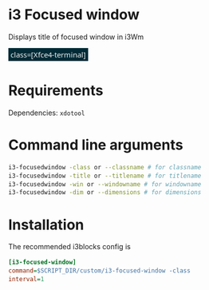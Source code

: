 # i3 Focused window

Displays title of focused window in i3Wm

![Demo](i3-focusedwindow.png)

# Requirements

Dependencies: `xdotool`

# Command line arguments  

```bash
i3-focusedwindow -class or --classname # for classname
i3-focusedwindow -title or --titlename # for titlename
i3-focusedwindow -win or --windowname # for windowname
i3-focusedwindow -dim or --dimensions # for dimensions
```

# Installation

The recommended i3blocks config is

```INI
[i3-focused-window]
command=$SCRIPT_DIR/custom/i3-focused-window -class
interval=1
```
